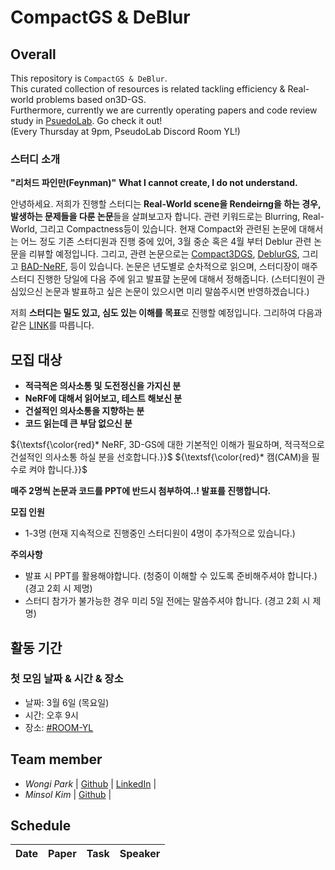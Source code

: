 # CompactGS & DeBlur

## Overall
This repository is ```CompactGS & DeBlur```.  <br/>  This curated collection of resources is related tackling efficiency & Real-world problems based on3D-GS. <br/>  Furthermore, currently we are currently operating papers and code review study in [PsuedoLab](https://discord.gg/mNAT2GKM). Go check it out!  <br/> (Every Thursday at 9pm, PseudoLab Discord Room YL!)

### 스터디 소개
**"리처드 파인만(Feynman)"**
**What I cannot create, I do not understand.**

안녕하세요. 저희가 진행할 스터디는 **Real-World scene을 Rendeirng을 하는 경우, 발생하는 문제들을 다룬 논문**들을 살펴보고자 합니다.
관련 키워드로는 Blurring, Real-World, 그리고 Compactness등이 있습니다. 
현재 Compact와 관련된 논문에 대해서는 어느 정도 기존 스터디원과 진행 중에 있어, 3월 중순 혹은 4월 부터 Deblur 관련 논문을 리뷰할 예정입니다.
그리고, 관련 논문으로는 [Compact3DGS](https://arxiv.org/abs/2311.13681), [DeblurGS](https://arxiv.org/pdf/2403.13327), 그리고 [BAD-NeRF](https://wangpeng000.github.io/BAD-NeRF/), 등이 있습니다.
논문은 년도별로 순차적으로 읽으며, 스터디장이 매주 스터디 진행한 당일에 다음 주에 읽고 발표햘 논문에 대해서 정해줍니다. (스터디원이 관심있으신 논문과 발표하고 싶은 논문이 있으시면 미리 말씀주시면 반영하겠습니다.)

저희 **스터디는 밀도 있고, 심도 있는 이해를 목표**로 진행할 예정입니다. 
그리하여 다음과 같은 [LINK](https://github.com/Pseudo-Lab/Pseudo3DV)를 따릅니다.

## 모집 대상
- **적극적은 의사소통 및 도전정신을 가지신 분**
- **NeRF에 대해서 읽어보고, 테스트 해보신 분**
- **건설적인 의사소통을 지향하는 분**
- **코드 읽는데 큰 부담 없으신 분**

${\textsf{\color{red}* NeRF, 3D-GS에 대한 기본적인 이해가 필요하며, 적극적으로 건설적인 의사소통 하실 분을 선호합니다.}}$
${\textsf{\color{red}*  캠(CAM)을 필수로 켜야 합니다.}}$

**매주 2명씩 논문과 코드를 PPT에 반드시 첨부하여..! 발표를 진행합니다.**

**모집 인원**
- 1-3명 (현재 지속적으로 진행중인 스터디원이 4명이 추가적으로 있습니다.)

**주의사항**
  - 발표 시 PPT를 활용해야합니다. (청중이 이해할 수 있도록 준비해주셔야 합니다.)  (경고 2회 시 제명)
  - 스터디 참가가 불가능한 경우 미리 5일 전에는 말씀주셔야 합니다. (경고 2회 시 제명)

## 활동 기간
### 첫 모임 날짜 & 시간 & 장소
- 날짜: 3월 6일 (목요일)
- 시간: 오후 9시
- 장소: [#ROOM-YL](https://discord.gg/nbpAWKUm)

 

## Team member
- _Wongi Park_ | [Github](https://github.com/kalelpark) | [LinkedIn](https://www.linkedin.com/in/wongipark/) |
- _Minsol Kim_ | [Github](https://github.com/kim-minsol) |

## Schedule

| Date | Paper | Task | Speaker |
| -------- | -------- | ---- | ---- |
